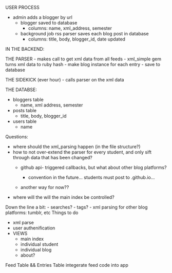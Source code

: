 USER PROCESS

- admin adds a blogger by url
  - blogger saved to database
    - columns: name, xml_address, semester
  - background job rss parser saves each blog post in database
    - columns: title, body, blogger_id, date updated



IN THE BACKEND:

  THE PARSER
    - makes call to get xml data from all feeds
    - xml_simple gem turns xml data to ruby hash
    - make blog instance for each entry
    - save to database


  THE SIDEKICK (ever hour)
    - calls parser on the xml data



THE DATABSE:
  - bloggers table
    - name, xml address, semester
  - posts table
    - title, body, blogger_id
  - users table
    - name

Questions:
  - where should the xml_parsing happen (in the file structure?)
  - how to not over-extend the parser for every student, and only sift through data that has been changed?
    - github api- triggered callbacks, but what about other blog platforms?
      - convention in the future... students must post to <name>.github.io...

    - another way for now??
  - where will the will the main index be controlled?

  Down the line a bit: 
    - searches?
    - tags?
    - xml parsing for other blog platforms: tumblr, etc
Things to do
  - xml parse
  - user authenification
  - VIEWS
    - main index
    - individual student
    - individual blog
    - about?








Feed Table  && Entries Table
integerate feed code into app